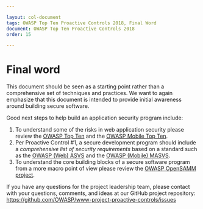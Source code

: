 ```yaml
---

layout: col-document
tags: OWASP Top Ten Proactive Controls 2018, Final Word
document: OWASP Top Ten Proactive Controls 2018
order: 15

---
```


# Final word

This document should be seen as a starting point rather than a comprehensive set of techniques and practices. We want to again emphasize that this document is intended to provide initial awareness around building secure software.

Good next steps to help build an application security program include:

1. To understand some of the risks in web application security please review the [OWASP Top Ten](https://www.owasp.org/index.php/Category:OWASP_Top_Ten_Project) and the [OWASP Mobile Top Ten](https://www.owasp.org/index.php/OWASP_Mobile_Security_Project#tab=Top_10_Mobile_Risks).
2. Per Proactive Control #1, a secure development program should include a *comprehensive list of security requirements* based on a standard such as the [OWASP (Web) ASVS](https://www.owasp.org/index.php/Category:OWASP_Application_Security_Verification_Standard_Project) and the [OWASP (Mobile) MASVS](https://github.com/OWASP/owasp-masvs).
3. To understand the core building blocks of a secure software program from a more macro point of view please review the [OWASP OpenSAMM project](https://www.owasp.org/index.php/OWASP_SAMM_Project).


If you have any questions for the project leadership team, please contact with your questions, comments, and ideas at our GitHub project repository: https://github.com/OWASP/www-project-proactive-controls/issues


